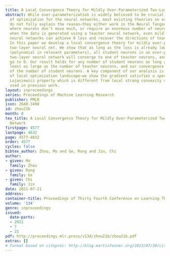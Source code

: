 ```yaml
---
title: A Local Convergence Theory for Mildly Over-Parameterized Two-Layer Neural Network
abstract: While over-parameterization is widely believed to be crucial for the success
  of optimization for the neural networks, most existing theories on over-parameterization
  do not fully explain the reason—they either work in the Neural Tangent Kernel regime
  where neurons don’t move much, or require an enormous number of neurons. In practice,
  when the data is generated using a teacher neural network, even mildly over-parameterized
  neural networks can achieve 0 loss and recover the directions of teacher neurons.
  In this paper we develop a local convergence theory for mildly over-parameterized
  two-layer neural net. We show that as long as the loss is already lower than a threshold
  (polynomial in relevant parameters), all student neurons in an over-parameterized
  two-layer neural network will converge to one of teacher neurons, and the loss will
  go to 0. Our result holds for any number of student neurons as long as it is at
  least as large as the number of teacher neurons, and our convergence rate is independent
  of the number of student neurons. A key component of our analysis is the new characterization
  of local optimization landscape—we show the gradient satisfies a special case of
  Lojasiewicz property which is different from local strong convexity or PL conditions
  used in previous work.
layout: inproceedings
series: Proceedings of Machine Learning Research
publisher: PMLR
issn: 2640-3498
id: zhou21b
month: 0
tex_title: A Local Convergence Theory for Mildly Over-Parameterized Two-Layer Neural
  Network
firstpage: 4577
lastpage: 4632
page: 4577-4632
order: 4577
cycles: false
bibtex_author: Zhou, Mo and Ge, Rong and Jin, Chi
author:
- given: Mo
  family: Zhou
- given: Rong
  family: Ge
- given: Chi
  family: Jin
date: 2021-07-21
address:
container-title: Proceedings of Thirty Fourth Conference on Learning Theory
volume: '134'
genre: inproceedings
issued:
  date-parts:
  - 2021
  - 7
  - 21
pdf: http://proceedings.mlr.press/v134/zhou21b/zhou21b.pdf
extras: []
# Format based on citeproc: http://blog.martinfenner.org/2013/07/30/citeproc-yaml-for-bibliographies/
---
```

